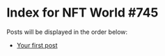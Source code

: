 # Index for NFT World #745
Posts will be displayed in the order below:

- [Your first post](./001-first.md)

